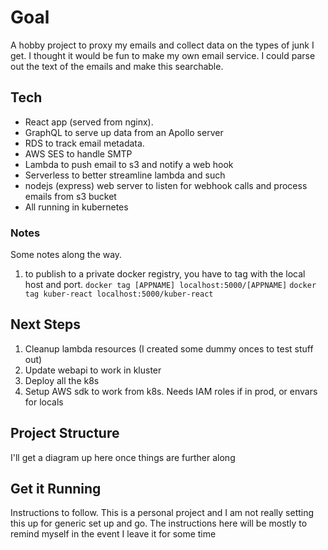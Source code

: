 # Goal

A hobby project to proxy my emails and collect data on the types of junk I get. I thought it would be fun to make my own email service. I could parse out the text of the emails and make this searchable.

## Tech

- React app (served from nginx).
- GraphQL to serve up data from an Apollo server
- RDS to track email metadata.
- AWS SES to handle SMTP
- Lambda to push email to s3 and notify a web hook
- Serverless to better streamline lambda and such
- nodejs (express) web server to listen for webhook calls and process emails from s3 bucket
- All running in kubernetes

### Notes

Some notes along the way.

1. to publish to a private docker registry, you have to tag with the local host and port.
   `docker tag [APPNAME] localhost:5000/[APPNAME]`
   `docker tag kuber-react localhost:5000/kuber-react`

## Next Steps

1. Cleanup lambda resources (I created some dummy onces to test stuff out)
1. Update webapi to work in kluster
1. Deploy all the k8s
1. Setup AWS sdk to work from k8s. Needs IAM roles if in prod, or envars for locals

## Project Structure

I'll get a diagram up here once things are further along

## Get it Running

Instructions to follow. This is a personal project and I am not really setting this up for generic set up and go. The instructions here will be mostly to remind myself in the event I leave it for some time
